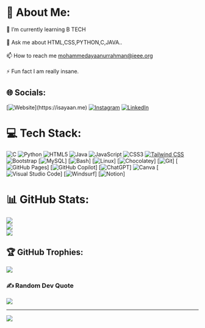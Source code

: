 # 💫 About Me: 
🌱 I’m currently learning B TECH<br><br>💬 Ask me about HTML,CSS,PYTHON,C,JAVA..<br><br>📫 How to reach me mohammedayaanurrahman@ieee.org<br><br>⚡ Fun fact I am really insane.<br>


## 🌐 Socials:
[![Website](https://img.shields.io/badge/Website-fff?)](https://isayaan.me)
[![Instagram](https://img.shields.io/badge/Instagram-%23E4405F.svg?logo=Instagram&logoColor=white)](https://instagram.com/iyan.devop) 
[![LinkedIn](https://custom-icon-badges.demolab.com/badge/LinkedIn-0A66C2?logo=linkedin-white&logoColor=fff)](https://www.linkedin.com/in/ayaan1234/)

# 💻 Tech Stack:
![C](https://img.shields.io/badge/c-%2300599C.svg?style=flat&logo=c&logoColor=white) 
![Python](https://img.shields.io/badge/python-3670A0?style=flat&logo=python&logoColor=ffdd54)
![HTML5](https://img.shields.io/badge/html5-%23E34F26.svg?style=flat&logo=html5&logoColor=white)
![Java](https://img.shields.io/badge/java-%23ED8B00.svg?style=flat&logo=openjdk&logoColor=white) 
![JavaScript](https://img.shields.io/badge/javascript-%23323330.svg?style=flat&logo=javascript&logoColor=%23F7DF1E) 
![CSS3](https://img.shields.io/badge/css3-%231572B6.svg?style=flat&logo=css3&logoColor=white)
[![Tailwind CSS](https://img.shields.io/badge/Tailwind%20CSS-%2338B2AC.svg?logo=tailwind-css&logoColor=white)](#)
![Bootstrap](https://img.shields.io/badge/bootstrap-%238511FA.svg?style=flat&logo=bootstrap&logoColor=white)
[![MySQL](https://img.shields.io/badge/MySQL-4479A1?logo=mysql&logoColor=fff)]
[![Bash](https://img.shields.io/badge/Bash-4EAA25?logo=gnubash&logoColor=fff)]
[![Linux](https://img.shields.io/badge/Linux-FCC624?logo=linux&logoColor=black)]
[![Chocolatey](https://img.shields.io/badge/Chocolatey-80B5E3?logo=chocolatey&logoColor=fff)]
[![Git](https://img.shields.io/badge/Git-F05032?logo=git&logoColor=fff)]
[![GitHub Pages](https://img.shields.io/badge/GitHub%20Pages-121013?logo=github&logoColor=white)]
[![GitHub Copilot](https://img.shields.io/badge/GitHub%20Copilot-000?logo=githubcopilot&logoColor=fff)]
[![ChatGPT](https://img.shields.io/badge/ChatGPT-74aa9c?logo=openai&logoColor=white)]
![Canva](https://img.shields.io/badge/Canva-%2300C4CC.svg?style=flat&logo=Canva&logoColor=white)
[![Visual Studio Code](https://custom-icon-badges.demolab.com/badge/Visual%20Studio%20Code-0078d7.svg?logo=vsc&logoColor=white)]
[![Windsurf](https://img.shields.io/badge/Windsurf-0B100F?logo=windsurf&logoColor=fff)]
[![Notion](https://img.shields.io/badge/Notion-000?logo=notion&logoColor=fff)]

# 📊 GitHub Stats:
![](https://github-readme-stats.vercel.app/api?username=AYAAN9618&theme=dark&hide_border=true&include_all_commits=false&count_private=false)<br/>
![](https://github-readme-streak-stats.herokuapp.com/?user=AYAAN9618&theme=dark&hide_border=true)<br/>
![](https://github-readme-stats.vercel.app/api/top-langs/?username=AYAAN9618&theme=dark&hide_border=true&include_all_commits=false&count_private=false&layout=compact)

## 🏆 GitHub Trophies:
![](https://github-profile-trophy.vercel.app/?username=AYAAN9618&theme=onedark&no-frame=true&no-bg=true&margin-w=4)

### ✍️ Random Dev Quote
![](https://quotes-github-readme.vercel.app/api?type=horizontal&theme=gruvbox)

---
[![](https://visitcount.itsvg.in/api?id=AYAAN9618&icon=2&color=1)](https://visitcount.itsvg.in)

